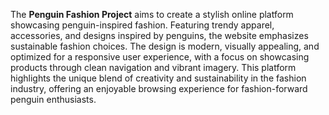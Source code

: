 The **Penguin Fashion Project** aims to create a stylish online platform showcasing penguin-inspired fashion. Featuring trendy apparel, accessories, and designs inspired by penguins, the website emphasizes sustainable fashion choices. The design is modern, visually appealing, and optimized for a responsive user experience, with a focus on showcasing products through clean navigation and vibrant imagery. This platform highlights the unique blend of creativity and sustainability in the fashion industry, offering an enjoyable browsing experience for fashion-forward penguin enthusiasts.
